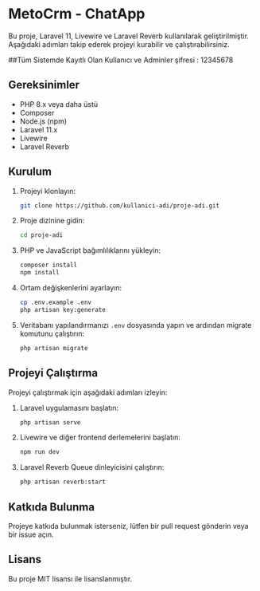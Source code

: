 # MetoCrm - ChatApp

Bu proje, Laravel 11, Livewire ve Laravel Reverb kullanılarak geliştirilmiştir. Aşağıdaki adımları takip ederek projeyi kurabilir ve çalıştırabilirsiniz.

##Tüm Sistemde Kayıtlı Olan Kullanıcı ve Adminler şifresi : 12345678

## Gereksinimler

- PHP 8.x veya daha üstü
- Composer
- Node.js (npm)
- Laravel 11.x
- Livewire
- Laravel Reverb

## Kurulum

1. Projeyi klonlayın:
    ```bash
    git clone https://github.com/kullanici-adi/proje-adi.git
    ```

2. Proje dizinine gidin:
    ```bash
    cd proje-adi
    ```

3. PHP ve JavaScript bağımlılıklarını yükleyin:
    ```bash
    composer install
    npm install
    ```

4. Ortam değişkenlerini ayarlayın:
    ```bash
    cp .env.example .env
    php artisan key:generate
    ```

5. Veritabanı yapılandırmanızı `.env` dosyasında yapın ve ardından migrate komutunu çalıştırın:
    ```bash
    php artisan migrate
    ```

## Projeyi Çalıştırma

Projeyi çalıştırmak için aşağıdaki adımları izleyin:

1. Laravel uygulamasını başlatın:
    ```bash
    php artisan serve
    ```

2. Livewire ve diğer frontend derlemelerini başlatın:
    ```bash
    npm run dev
    ```

3. Laravel Reverb Queue dinleyicisini çalıştırın:
    ```bash
    php artisan reverb:start
    ```

## Katkıda Bulunma

Projeye katkıda bulunmak isterseniz, lütfen bir pull request gönderin veya bir issue açın.

## Lisans

Bu proje MIT lisansı ile lisanslanmıştır.

